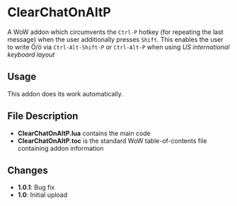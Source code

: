 # ClearChatOnAltP
A WoW addon which circumvents the `Ctrl-P` hotkey (for repeating the last message) when the user additionally presses `Shift`. This enables the user to write Ö/ö via `Ctrl-Alt-Shift-P` or `Ctrl-Alt-P` when using *US international keyboard layout*

## Usage
This addon does its work automatically.

## File Description
- **ClearChatOnAltP.lua** contains the main code
- **ClearChatOnAltP.toc** is the standard WoW table-of-contents file containing addon information

## Changes
- **1.0.1**: Bug fix
- **1.0**: Initial upload